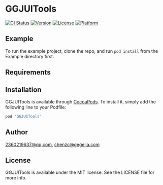 # GGJUITools

[![CI Status](http://img.shields.io/travis/2360219637@qq.com/GGJUITools.svg?style=flat)](https://travis-ci.org/2360219637@qq.com/GGJUITools)
[![Version](https://img.shields.io/cocoapods/v/GGJUITools.svg?style=flat)](http://cocoapods.org/pods/GGJUITools)
[![License](https://img.shields.io/cocoapods/l/GGJUITools.svg?style=flat)](http://cocoapods.org/pods/GGJUITools)
[![Platform](https://img.shields.io/cocoapods/p/GGJUITools.svg?style=flat)](http://cocoapods.org/pods/GGJUITools)

## Example

To run the example project, clone the repo, and run `pod install` from the Example directory first.

## Requirements

## Installation

GGJUITools is available through [CocoaPods](http://cocoapods.org). To install
it, simply add the following line to your Podfile:

```ruby
pod 'GGJUITools'
```

## Author

2360219637@qq.com, chenzc@gegejia.com

## License

GGJUITools is available under the MIT license. See the LICENSE file for more info.
